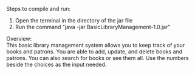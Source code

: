 Steps to compile and run:
1. Open the terminal in the directory of the jar file
2. Run the command "java -jar BasicLibraryManagement-1.0.jar"

Overview: 
<br>
This basic library management system allows you to keep track of your books and patrons. 
You are able to add, update, and delete books and patrons. 
You can also search for books or see them all.
Use the numbers beside the choices as the input needed.
